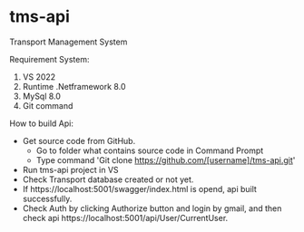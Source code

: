 # tms-api
Transport Management System

Requirement System:
1. VS 2022
2. Runtime .Netframework 8.0
3. MySql 8.0
4. Git command

How to build Api:
- Get source code from GitHub.
  + Go to folder what contains source code in Command Prompt
  + Type command 'Git clone https://github.com/[username]/tms-api.git'
- Run tms-api project in VS
- Check Transport database created or not yet.
- If https://localhost:5001/swagger/index.html is opend, api built successfully.
- Check Auth by clicking Authorize button and login by gmail, and then check api https://localhost:5001/api/User/CurrentUser.
